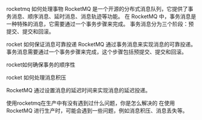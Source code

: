 
rocketmq 如何处理事物
RocketMQ 是一个开源的分布式消息队列，它提供了事务消息、顺序消息、延时消息、消息轨迹等功能。
在 RocketMQ 中，事务消息是一种特殊的消息，它需要通过一个事务步骤来完成。
事务消息分为三个阶段：预提交、提交和回滚。

rocket 如何保证消息可靠投递
RocketMQ 通过事务消息来实现消息的可靠投递。
事务消息需要通过一个事务步骤来完成，这个步骤包括预提交、提交和回滚。

rocket如何确保事务的顺序性

rocket 如何处理消息积压


RocketMQ 通过设置消息的延迟时间来实现消息的延迟投递。


使用rocketmq在生产中有没有遇到过什么问题，你是怎么解决的
在使用 RocketMQ 进行生产时，可能会遇到一些问题，例如消息积压、消息丢失等。






